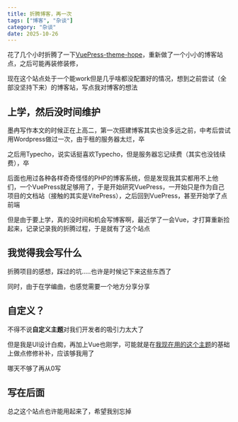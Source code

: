 ```yaml
---
title: 折腾博客，再一次
tags: ["博客", "杂谈"]
category: "杂谈"
date: 2025-10-26
---
```


花了几个小时折腾了一下[VuePress-theme-hope](https://theme-hope.vuejs.press/)，重新做了一个小小的博客站点，之后可能再装修装修，

现在这个站点处于一个能work但是几乎啥都没配置好的情况，想到之前尝试（全部没坚持下来）的博客站，写点我对博客的想法

## 上学，然后没时间维护

墨冉写作本文的时候正在上高二，第一次搭建博客其实也没多远之前，中考后尝试用Wordpress做过一次，由于租的服务器太烂，卒

之后用Typecho，说实话挺喜欢Typecho，但是服务器忘记续费（其实也没钱续费），卒

后面也用过各种各样奇奇怪怪的PHP的博客系统，但是发现我其实都用不上他们，一个VuePress就足够用了，于是开始研究VuePress，一开始只是作为自己 项目的文档站（接触的其实是VitePress），之后回到VuePress，甚至开始学了点前端

但是由于要上学，真的没时间和机会写博客啊，最近学了一会Vue，才打算重新捡起来，记录记录我的折腾过程，于是就有了这个站点

## 我觉得我会写什么

折腾项目的感想，踩过的坑.....也许是时候记下来这些东西了

同时，由于在学编曲，也感觉需要一个地方分享分享

## 自定义？

不得不说**自定义主题**对我们开发者的吸引力太大了

但是我是UI设计白痴，再加上Vue也刚学，可能就是在[我现在用的这个主题](https://theme-hope.vuejs.press/)的基础上做点修修补补，应该够我用了

哪天不够了再从0写

## 写在后面

总之这个站点也许能用起来了，希望我别忘掉

